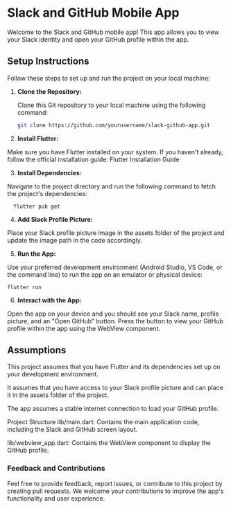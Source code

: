 # Slack and GitHub Mobile App

Welcome to the Slack and GitHub mobile app! This app allows you to view your Slack identity and open your GitHub profile within the app.

## Setup Instructions

Follow these steps to set up and run the project on your local machine:

1. **Clone the Repository:**

   Clone this Git repository to your local machine using the following command:

   ```bash
   git clone https://github.com/yourusername/slack-github-app.git


2. **Install Flutter:**

Make sure you have Flutter installed on your system. If you haven't already, follow the official installation guide: Flutter Installation Guide

3.  **Install Dependencies:**

Navigate to the project directory and run the following command to fetch the project's dependencies:

    
      flutter pub get
4. **Add Slack Profile Picture:**

Place your Slack profile picture image in the assets folder of the project and update the image path in the code accordingly.

5. **Run the App:**

Use your preferred development environment (Android Studio, VS Code, or the command line) to run the app on an emulator or physical device:


    flutter run
6. **Interact with the App:**

Open the app on your device and you should see your Slack name, profile picture, and an "Open GitHub" button. Press the button to view your GitHub profile within the app using the WebView component.

## Assumptions
This project assumes that you have Flutter and its dependencies set up on your development environment.

It assumes that you have access to your Slack profile picture and can place it in the assets folder of the project.

The app assumes a stable internet connection to load your GitHub profile.

Project Structure
lib/main.dart: Contains the main application code, including the Slack and GitHub screen layout.

lib/webview_app.dart: Contains the WebView component to display the GitHub profile.

### Feedback and Contributions
Feel free to provide feedback, report issues, or contribute to this project by creating pull requests. We welcome your contributions to improve the app's functionality and user experience.








